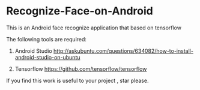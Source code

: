 # Recognize-Face-on-Android
This is an Android face recognize application that based on tensorflow

The following tools are required:

1. Android Studio http://askubuntu.com/questions/634082/how-to-install-android-studio-on-ubuntu

2. Tensorflow https://github.com/tensorflow/tensorflow

If you find this work is useful to your project , star please.
